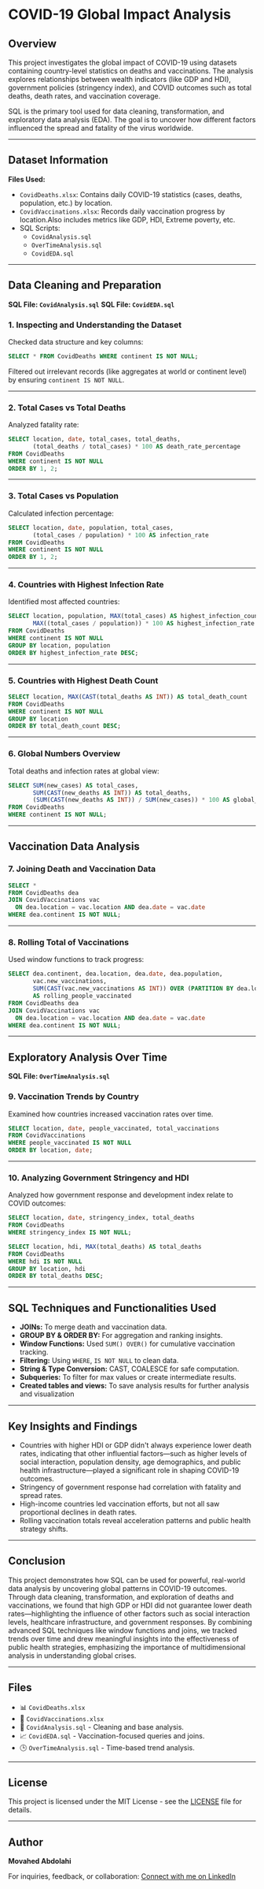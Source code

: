 
# COVID-19 Global Impact Analysis

## Overview

This project investigates the global impact of COVID-19 using datasets containing country-level statistics on deaths and vaccinations. The analysis explores relationships between wealth indicators (like GDP and HDI), government policies (stringency index), and COVID outcomes such as total deaths, death rates, and vaccination coverage.

SQL is the primary tool used for data cleaning, transformation, and exploratory data analysis (EDA). The goal is to uncover how different factors influenced the spread and fatality of the virus worldwide.

---

## Dataset Information

**Files Used:**

- `CovidDeaths.xlsx`: Contains daily COVID-19 statistics (cases, deaths, population, etc.) by location.
- `CovidVaccinations.xlsx`: Records daily vaccination progress by location.Also includes metrics like GDP, HDI, Extreme poverty, etc.
- SQL Scripts:
  - `CovidAnalysis.sql`
  - `OverTimeAnalysis.sql`
  - `CovidEDA.sql`

---

## Data Cleaning and Preparation

**SQL File: `CovidAnalysis.sql`**
**SQL File: `CovidEDA.sql`**

### 1. Inspecting and Understanding the Dataset

Checked data structure and key columns:

```sql
SELECT * FROM CovidDeaths WHERE continent IS NOT NULL;
```

Filtered out irrelevant records (like aggregates at world or continent level) by ensuring `continent IS NOT NULL`.

---

### 2. Total Cases vs Total Deaths

Analyzed fatality rate:

```sql
SELECT location, date, total_cases, total_deaths,
       (total_deaths / total_cases) * 100 AS death_rate_percentage
FROM CovidDeaths
WHERE continent IS NOT NULL
ORDER BY 1, 2;
```

---

### 3. Total Cases vs Population

Calculated infection percentage:

```sql
SELECT location, date, population, total_cases,
       (total_cases / population) * 100 AS infection_rate
FROM CovidDeaths
WHERE continent IS NOT NULL
ORDER BY 1, 2;
```

---

### 4. Countries with Highest Infection Rate

Identified most affected countries:

```sql
SELECT location, population, MAX(total_cases) AS highest_infection_count,
       MAX((total_cases / population)) * 100 AS highest_infection_rate
FROM CovidDeaths
WHERE continent IS NOT NULL
GROUP BY location, population
ORDER BY highest_infection_rate DESC;
```

---

### 5. Countries with Highest Death Count

```sql
SELECT location, MAX(CAST(total_deaths AS INT)) AS total_death_count
FROM CovidDeaths
WHERE continent IS NOT NULL
GROUP BY location
ORDER BY total_death_count DESC;
```

---

### 6. Global Numbers Overview

Total deaths and infection rates at global view:

```sql
SELECT SUM(new_cases) AS total_cases,
       SUM(CAST(new_deaths AS INT)) AS total_deaths,
       (SUM(CAST(new_deaths AS INT)) / SUM(new_cases)) * 100 AS global_death_rate
FROM CovidDeaths
WHERE continent IS NOT NULL;
```

---

## Vaccination Data Analysis

### 7. Joining Death and Vaccination Data

```sql
SELECT *
FROM CovidDeaths dea
JOIN CovidVaccinations vac
  ON dea.location = vac.location AND dea.date = vac.date
WHERE dea.continent IS NOT NULL;
```

---

### 8. Rolling Total of Vaccinations

Used window functions to track progress:

```sql
SELECT dea.continent, dea.location, dea.date, dea.population,
       vac.new_vaccinations,
       SUM(CAST(vac.new_vaccinations AS INT)) OVER (PARTITION BY dea.location ORDER BY dea.date)
       AS rolling_people_vaccinated
FROM CovidDeaths dea
JOIN CovidVaccinations vac
  ON dea.location = vac.location AND dea.date = vac.date
WHERE dea.continent IS NOT NULL;
```

---

## Exploratory Analysis Over Time

**SQL File: `OverTimeAnalysis.sql`**

### 9. Vaccination Trends by Country

Examined how countries increased vaccination rates over time.

```sql
SELECT location, date, people_vaccinated, total_vaccinations
FROM CovidVaccinations
WHERE people_vaccinated IS NOT NULL
ORDER BY location, date;
```

---

### 10. Analyzing Government Stringency and HDI

Analyzed how government response and development index relate to COVID outcomes:

```sql
SELECT location, date, stringency_index, total_deaths
FROM CovidDeaths
WHERE stringency_index IS NOT NULL;
```

```sql
SELECT location, hdi, MAX(total_deaths) AS total_deaths
FROM CovidDeaths
WHERE hdi IS NOT NULL
GROUP BY location, hdi
ORDER BY total_deaths DESC;
```

---

## SQL Techniques and Functionalities Used

- **JOINs:** To merge death and vaccination data.
- **GROUP BY & ORDER BY:** For aggregation and ranking insights.
- **Window Functions:** Used `SUM() OVER()` for cumulative vaccination tracking.
- **Filtering:** Using `WHERE`, `IS NOT NULL` to clean data.
- **String & Type Conversion:** CAST, COALESCE for safe computation.
- **Subqueries:** To filter for max values or create intermediate results.
- **Created tables and views:** To save analysis results for further analysis and visualization


---

## Key Insights and Findings

- Countries with higher HDI or GDP didn't always experience lower death rates, indicating that other influential factors—such as higher levels of social interaction, population density, age demographics, and public health infrastructure—played a significant role in shaping COVID-19 outcomes.
- Stringency of government response had correlation with fatality and spread rates.
- High-income countries led vaccination efforts, but not all saw proportional declines in death rates.
- Rolling vaccination totals reveal acceleration patterns and public health strategy shifts.

---

## Conclusion

This project demonstrates how SQL can be used for powerful, real-world data analysis by uncovering global patterns in COVID-19 outcomes. Through data cleaning, transformation, and exploration of deaths and vaccinations, we found that high GDP or HDI did not guarantee lower death rates—highlighting the influence of other factors such as social interaction levels, healthcare infrastructure, and government responses. By combining advanced SQL techniques like window functions and joins, we tracked trends over time and drew meaningful insights into the effectiveness of public health strategies, emphasizing the importance of multidimensional analysis in understanding global crises.

---

## Files

- 📊 `CovidDeaths.xlsx`
- 💉 `CovidVaccinations.xlsx`
- 🧹 `CovidAnalysis.sql` - Cleaning and base analysis.
- 📈 `CovidEDA.sql` - Vaccination-focused queries and joins.
- 🕒 `OverTimeAnalysis.sql` - Time-based trend analysis.

---

## License

This project is licensed under the MIT License - see the [LICENSE](LICENSE) file for details.

---


## Author

**Movahed Abdolahi**

For inquiries, feedback, or collaboration: [Connect with me on LinkedIn](https://www.linkedin.com/in/movahed-abdolahi/)

